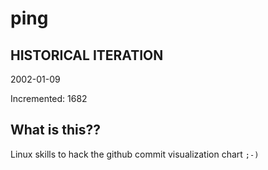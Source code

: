 # ping

## HISTORICAL ITERATION
2002-01-09

Incremented: 1682

## What is this?? 
Linux skills to hack the github commit visualization chart `;-)`
